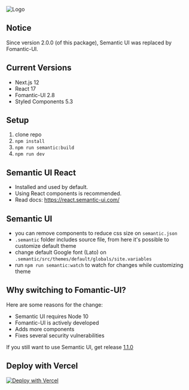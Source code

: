 
![Logo](https://banners.beyondco.de/nextjs-semantic.png?theme=light&packageManager=&packageName=&pattern=charlieBrown&style=style_1&description=Next.js+%2B+Fomantic-UI+%2B+Styled+Components&md=1&showWatermark=0&fontSize=100px&images=sparkles&widths=auto)


## Notice
Since version 2.0.0 (of this package), Semantic UI was replaced by Fomantic-UI.


## Current Versions
* Next.js 12
* React 17
* Fomantic-UI 2.8
* Styled Components 5.3


## Setup
1. clone repo
2. `npm install`
3. `npm run semantic:build`
4. `npm run dev`


## Semantic UI React
* Installed and used by default.
* Using React components is recommended.
* Read docs: https://react.semantic-ui.com/


## Semantic UI
* you can remove components to reduce css size on `semantic.json`
* `.semantic` folder includes source file, from here it's possible to customize default theme
* change default Google font (Lato) on `.semantic/src/themes/default/globals/site.variables`
* run `npm run semantic:watch` to watch for changes while customizing theme


## Why switching to Fomantic-UI?
Here are some reasons for the change:
* Semantic UI requires Node 10
* Fomantic-UI is actively developed
* Adds more components
* Fixes several security vulnerabilities

If you still want to use Semantic UI, get release [1.1.0](https://github.com/skydiver/nextjs-semantic/releases/tag/1.1.0)


## Deploy with Vercel
[![Deploy with Vercel](https://vercel.com/button)](https://vercel.com/new/git/external?repository-url=https%3A%2F%2Fgithub.com%2Fskydiver%2Fnextjs-semantic%2F&project-name=nextjs-semantic-demo)
